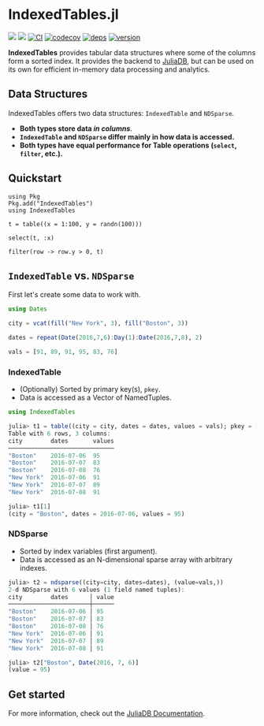 # IndexedTables.jl

[![](https://img.shields.io/badge/docs-stable-blue.svg)](https://juliadata.github.io/JuliaDB.jl/stable/)
[![](https://img.shields.io/badge/docs-latest-blue.svg)](https://juliadata.github.io/JuliaDB.jl/latest/)
[![CI](https://github.com/JuliaData/IndexedTables.jl/workflows/CI/badge.svg)](https://github.com/JuliaData/IndexedTables.jl/actions?query=workflow%3ACI)
[![codecov](https://codecov.io/gh/JuliaData/IndexedTables.jl/branch/master/graph/badge.svg)](https://codecov.io/gh/JuliaData/IndexedTables.jl)
[![deps](https://juliahub.com/docs/IndexedTables/deps.svg)](https://juliahub.com/ui/Packages/IndexedTables/YIs33?t=2)
[![version](https://juliahub.com/docs/IndexedTables/version.svg)](https://juliahub.com/ui/Packages/IndexedTables/YIs33)

**IndexedTables** provides tabular data structures where some of the columns form a sorted index.
It provides the backend to [JuliaDB](https://github.com/JuliaData/JuliaDB.jl), but can
be used on its own for efficient in-memory data processing and analytics.

## Data Structures 

IndexedTables offers two data structures: `IndexedTable` and `NDSparse`.

- **Both types store data _in columns_**.
- **`IndexedTable` and `NDSparse` differ mainly in how data is accessed.**
- **Both types have equal performance for Table operations (`select`, `filter`, etc.).** 


## Quickstart

```
using Pkg
Pkg.add("IndexedTables")
using IndexedTables

t = table((x = 1:100, y = randn(100)))

select(t, :x)

filter(row -> row.y > 0, t)
```

## `IndexedTable` vs. `NDSparse`

First let's create some data to work with.

```julia
using Dates

city = vcat(fill("New York", 3), fill("Boston", 3))

dates = repeat(Date(2016,7,6):Day(1):Date(2016,7,8), 2)

vals = [91, 89, 91, 95, 83, 76]
```

### IndexedTable

- (Optionally) Sorted by primary key(s), `pkey`.
- Data is accessed as a Vector of NamedTuples.

```julia
using IndexedTables

julia> t1 = table((city = city, dates = dates, values = vals); pkey = [:city, :dates])
Table with 6 rows, 3 columns:
city        dates       values
──────────────────────────────
"Boston"    2016-07-06  95
"Boston"    2016-07-07  83
"Boston"    2016-07-08  76
"New York"  2016-07-06  91
"New York"  2016-07-07  89
"New York"  2016-07-08  91

julia> t1[1]
(city = "Boston", dates = 2016-07-06, values = 95)
```

### NDSparse

- Sorted by index variables (first argument).
- Data is accessed as an N-dimensional sparse array with arbitrary indexes.

```julia
julia> t2 = ndsparse((city=city, dates=dates), (value=vals,))
2-d NDSparse with 6 values (1 field named tuples):
city        dates      │ value
───────────────────────┼──────
"Boston"    2016-07-06 │ 95
"Boston"    2016-07-07 │ 83
"Boston"    2016-07-08 │ 76
"New York"  2016-07-06 │ 91
"New York"  2016-07-07 │ 89
"New York"  2016-07-08 │ 91

julia> t2["Boston", Date(2016, 7, 6)]
(value = 95)
```

## Get started

For more information, check out the [JuliaDB Documentation](https://juliadata.github.io/JuliaDB.jl/latest/).
